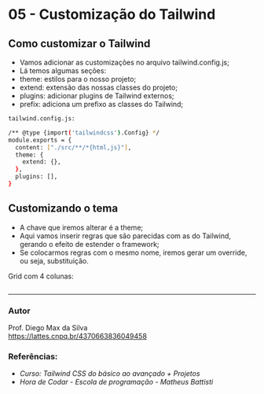 # 05 - Customização do Tailwind

## Como customizar o Tailwind
* Vamos adicionar as customizações no arquivo tailwind.config.js;
* Lá temos algumas seções:
* theme: estilos para o nosso projeto;
* extend: extensão das nossas classes do projeto;
* plugins: adicionar plugins de Tailwind externos;
* prefix: adiciona um prefixo as classes do Tailwind;

```bash
tailwind.config.js:

/** @type {import('tailwindcss').Config} */
module.exports = {
  content: ["./src/**/*{html,js}"],
  theme: {
    extend: {},
  },
  plugins: [],
}

```

## Customizando o tema
* A chave que iremos alterar é a theme;
* Aqui vamos inserir regras que são parecidas com as do Tailwind, gerando o efeito de estender o framework;
* Se colocarmos regras com o mesmo nome, iremos gerar um override, ou seja, substituição.


Grid com 4 colunas: 
```bash

```

<hr>

### Autor

Prof. Diego Max da Silva<br>
https://lattes.cnpq.br/4370663836049458

### Referências:

- _Curso: Tailwind CSS do básico ao avançado + Projetos_
- _Hora de Codar - Escola de programação - Matheus Battisti_
